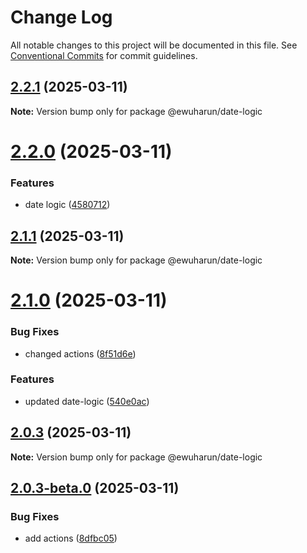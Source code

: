 # Change Log

All notable changes to this project will be documented in this file.
See [Conventional Commits](https://conventionalcommits.org) for commit guidelines.

## [2.2.1](https://github.com/ewuharun/monorepo/compare/@ewuharun/date-logic@2.2.0...@ewuharun/date-logic@2.2.1) (2025-03-11)

**Note:** Version bump only for package @ewuharun/date-logic





# [2.2.0](https://github.com/ewuharun/monorepo/compare/@ewuharun/date-logic@2.1.1...@ewuharun/date-logic@2.2.0) (2025-03-11)


### Features

* date logic ([4580712](https://github.com/ewuharun/monorepo/commit/4580712ba65366ff177235615542fcf93fd29a3c))





## [2.1.1](https://github.com/ewuharun/monorepo/compare/@ewuharun/date-logic@2.1.0...@ewuharun/date-logic@2.1.1) (2025-03-11)

**Note:** Version bump only for package @ewuharun/date-logic





# [2.1.0](https://github.com/ewuharun/monorepo/compare/@ewuharun/date-logic@2.0.3...@ewuharun/date-logic@2.1.0) (2025-03-11)


### Bug Fixes

* changed actions ([8f51d6e](https://github.com/ewuharun/monorepo/commit/8f51d6ef308c98bd2c813751d684cd0c8730cb51))


### Features

* updated date-logic ([540e0ac](https://github.com/ewuharun/monorepo/commit/540e0acbde7808c700b2ebc0f52a9e71f25e2f2c))





## [2.0.3](https://github.com/ewuharun/monorepo/compare/@ewuharun/date-logic@2.0.3-beta.0...@ewuharun/date-logic@2.0.3) (2025-03-11)

**Note:** Version bump only for package @ewuharun/date-logic





## [2.0.3-beta.0](https://github.com/ewuharun/monorepo/compare/@ewuharun/date-logic@2.0.2...@ewuharun/date-logic@2.0.3-beta.0) (2025-03-11)


### Bug Fixes

* add actions ([8dfbc05](https://github.com/ewuharun/monorepo/commit/8dfbc050ae9b7bd526fd7929574380781848bb26))
